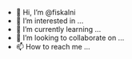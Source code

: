 - 👋 Hi, I’m @fiskalni
- 👀 I’m interested in ...
- 🌱 I’m currently learning ...
- 💞️ I’m looking to collaborate on ...
- 📫 How to reach me ...

<!---
fiskalni/fiskalni is a ✨ special ✨ repository because its `README.md` (this file) appears on your GitHub profile.
You can click the Preview link to take a look at your changes.
--->
